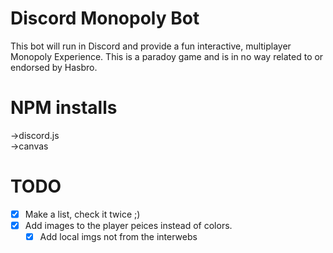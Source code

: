 Discord Monopoly Bot
====================
This bot will run in Discord and provide a fun
interactive, multiplayer Monopoly Experience.
This is a paradoy game and is in no way related 
to or endorsed by Hasbro.

NPM installs
===================
->discord.js<br>
->canvas

TODO
===================
- [x] Make a list, check it twice ;)
- [x] Add images to the player peices instead of colors.
  - [x] Add local imgs not from the interwebs
